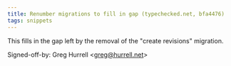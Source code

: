 ```yaml
---
title: Renumber migrations to fill in gap (typechecked.net, bfa4476)
tags: snippets
---
```


This fills in the gap left by the removal of the "create revisions" migration.

Signed-off-by: Greg Hurrell &lt;greg@hurrell.net&gt;
